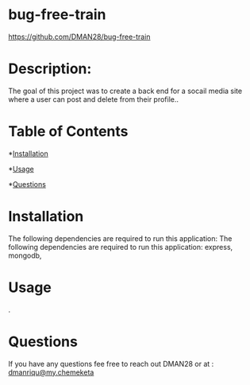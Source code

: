 # bug-free-train 
  
  https://github.com/DMAN28/bug-free-train 
  
  # Description: 
  The goal of this project was to create a back end for a socail media site where a user can post and delete from their profile..
  # Table of Contents
  *[Installation](#installation)
 
  *[Usage](#usage)
  
  *[Questions](#questions)
  
  # Installation
  The following dependencies are required to run this application: The following dependencies are required to run this application: express, mongodb,
  # Usage
.
  # Questions 
If you have any questions fee free to reach out DMAN28 or at : dmanriqu@my.chemeketa
